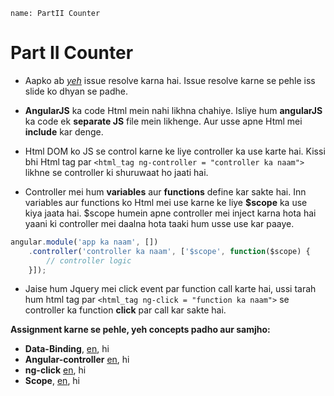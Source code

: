 ```ngMeta
name: PartII Counter
```
# Part II Counter

- Aapko ab _[yeh](https://github.com/vidur149/angular-multifunctional/issues/2)_ issue resolve karna hai. Issue resolve karne se pehle iss slide ko dhyan se padhe.

- **AngularJS** ka code Html mein nahi likhna chahiye. Isliye hum **angularJS** ka code ek **separate JS** file mein likhenge. Aur usse apne Html mei **include** kar denge.

- Html DOM ko JS se control karne ke liye controller ka use karte hai. 
Kissi bhi Html tag par ```<html_tag ng-controller = "controller ka naam">``` likhne se controller ki shuruwaat ho jaati hai.

- Controller mei hum **variables** aur **functions** define kar sakte hai. Inn variables aur functions ko Html mei use karne ke liye **$scope** ka use kiya jaata hai. $scope humein apne controller mei inject karna hota hai yaani ki controller mei daalna hota taaki hum usse use kar paaye.
```javascript
angular.module('app ka naam', [])
	.controller('controller ka naam', ['$scope', function($scope) {
	   	// controller logic
	}]);
```
- Jaise hum Jquery mei click event par function call karte hai, ussi tarah hum html tag par 
    ```<html_tag ng-click = "function ka naam">``` se controller ka function **click** par call kar sakte hai. 

**Assignment karne se pehle, yeh concepts padho aur samjho:**
  - **Data-Binding**, [en](http://learnkode.com/Tutorial/Angular/angular-databinding), hi
  - **Angular-controller** [en](https://www.w3schools.com/angular/angular_modules.asp#ez-insert-after-placeholder-124), hi
  - **ng-click** [en](http://tutlane.com/tutorial/angularjs/angularjs-ng-click-event-function-with-example), hi
  - **Scope**, [en](https://www.w3schools.com/angular/angular_scopes.asp), hi